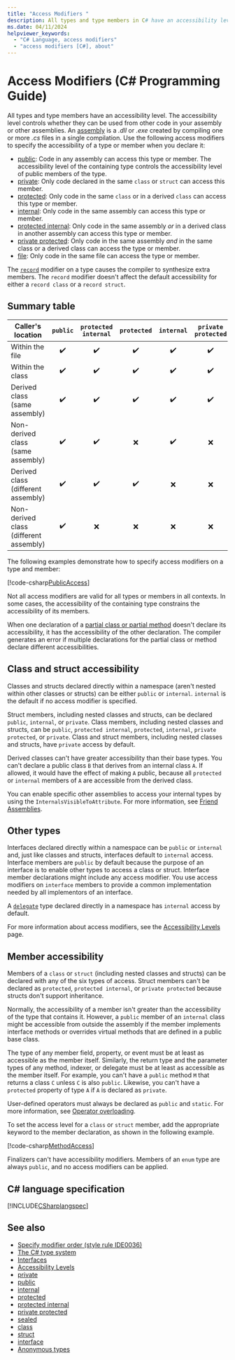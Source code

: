 ```yaml
---
title: "Access Modifiers "
description: All types and type members in C# have an accessibility level that controls whether they can be used from other code. Review this list of access modifiers.
ms.date: 04/11/2024
helpviewer_keywords:
  - "C# Language, access modifiers"
  - "access modifiers [C#], about"
---
```

# Access Modifiers (C# Programming Guide)

All types and type members have an accessibility level. The accessibility level controls whether they can be used from other code in your assembly or other assemblies. An [assembly](../../../standard/glossary.md#assembly) is a *.dll* or *.exe* created by compiling one or more *.cs* files in a single compilation. Use the following access modifiers to specify the accessibility of a type or member when you declare it:

- [public](../../language-reference/keywords/public.md): Code in any assembly can access this type or member. The accessibility level of the containing type controls the accessibility level of public members of the type.
- [private](../../language-reference/keywords/private.md): Only code declared in the same `class` or `struct` can access this member.
- [protected](../../language-reference/keywords/protected.md): Only code in the same `class` or in a derived `class` can access this type or member.
- [internal](../../language-reference/keywords/internal.md): Only code in the same assembly can access this type or member.
- [protected internal](../../language-reference/keywords/protected-internal.md): Only code in the same assembly *or* in a derived class in another assembly can access this type or member.
- [private protected](../../language-reference/keywords/private-protected.md): Only code in the same assembly *and* in the same class or a derived class can access the type or member.
- [file](../../language-reference/keywords/file.md): Only code in the same file can access the type or member.

The [`record`](../../language-reference/builtin-types/record.md) modifier on a type causes the compiler to synthesize extra members. The `record` modifier doesn't affect the default accessibility for either a `record class` or a `record struct`.

## Summary table

| Caller's location | `public` | `protected internal` | `protected` | `internal` | `private protected` | `private` | `file` |
|--|:-:|:-:|:-:|:-:|:-:|:-:|:-:|
| Within the file | ✔️️ | ✔️ | ✔️ | ✔️ | ✔️ | ✔️ | ✔️ |
| Within the class | ✔️️ | ✔️ | ✔️ | ✔️ | ✔️ | ✔️ | ❌ |
| Derived class (same assembly) | ✔️ | ✔️ | ✔️ | ✔️ | ✔️ | ❌ | ❌ |
| Non-derived class (same assembly) | ✔️ | ✔️ | ❌ | ✔️ | ❌ | ❌ | ❌ |
| Derived class (different assembly) | ✔️ | ✔️ | ✔️ | ❌ | ❌ | ❌ | ❌ |
| Non-derived class (different assembly) | ✔️ | ❌ | ❌ | ❌ | ❌ | ❌ | ❌ |

The following examples demonstrate how to specify access modifiers on a type and member:

[!code-csharp[PublicAccess](~/samples/snippets/csharp/objectoriented/accessmodifiers.cs#PublicAccess)]

Not all access modifiers are valid for all types or members in all contexts. In some cases, the accessibility of the containing type constrains the accessibility of its members.

When one declaration of a [partial class or partial method](./partial-classes-and-methods.md) doesn't declare its accessibility, it has the accessibility of the other declaration. The compiler generates an error if multiple declarations for the partial class or method declare different accessibilities.

## Class and struct accessibility

Classes and structs declared directly within a namespace (aren't nested within other classes or structs) can be either `public` or `internal`. `internal` is the default if no access modifier is specified.

Struct members, including nested classes and structs, can be declared `public`, `internal`, or `private`. Class members, including nested classes and structs, can be `public`, `protected internal`, `protected`, `internal`, `private protected`, or `private`. Class and struct members,  including nested classes and structs, have `private` access by default.

Derived classes can't have greater accessibility than their base types. You can't declare a public class `B` that derives from an internal class `A`. If allowed, it would have the effect of making `A` public, because all `protected` or `internal` members of `A` are accessible from the derived class.

You can enable specific other assemblies to access your internal types by using the `InternalsVisibleToAttribute`. For more information, see [Friend Assemblies](../../../standard/assembly/friend.md).

## Other types

Interfaces declared directly within a namespace can be `public` or `internal` and, just like classes and structs, interfaces default to `internal` access. Interface members are `public` by default because the purpose of an interface is to enable other types to access a class or struct. Interface member declarations might include any access modifier. You use access modifiers on `interface` members to provide a common implementation needed by all implementors of an interface.

A [`delegate`](../delegates/index.md) type declared directly in a namespace has `internal` access by default.

For more information about access modifiers, see the [Accessibility Levels](../../language-reference/keywords/accessibility-levels.md) page.

## Member accessibility

Members of a `class` or `struct` (including nested classes and structs) can be declared with any of the six types of access. Struct members can't be declared as `protected`, `protected internal`, or `private protected` because structs don't support inheritance.

Normally, the accessibility of a member isn't greater than the accessibility of the type that contains it. However, a `public` member of an `internal` class might be accessible from outside the assembly if the member implements interface methods or overrides virtual methods that are defined in a public base class.

The type of any member field, property, or event must be at least as accessible as the member itself. Similarly, the return type and the parameter types of any method, indexer, or delegate must be at least as accessible as the member itself. For example, you can't have a `public` method `M` that returns a class `C` unless `C` is also `public`. Likewise, you can't have a `protected` property of type `A` if `A` is declared as `private`.

User-defined operators must always be declared as `public` and `static`. For more information, see [Operator overloading](../../language-reference/operators/operator-overloading.md).

To set the access level for a `class` or `struct` member, add the appropriate keyword to the member declaration, as shown in the following example.

[!code-csharp[MethodAccess](~/samples/snippets/csharp/objectoriented/accessmodifiers.cs#MethodAccess)]

Finalizers can't have accessibility modifiers. Members of an `enum` type are always `public`, and no access modifiers can be applied.

## C# language specification

[!INCLUDE[CSharplangspec](~/includes/csharplangspec-md.md)]

## See also

- [Specify modifier order (style rule IDE0036)](../../../fundamentals/code-analysis/style-rules/ide0036.md)
- [The C# type system](../../fundamentals/types/index.md)
- [Interfaces](../../fundamentals/types/interfaces.md)
- [Accessibility Levels](../../language-reference/keywords/accessibility-levels.md)
- [private](../../language-reference/keywords/private.md)
- [public](../../language-reference/keywords/public.md)
- [internal](../../language-reference/keywords/internal.md)
- [protected](../../language-reference/keywords/protected.md)
- [protected internal](../../language-reference/keywords/protected-internal.md)
- [private protected](../../language-reference/keywords/private-protected.md)
- [sealed](../../programming-guide/classes-and-structs/abstract-and-sealed-classes-and-class-members.md#sealed-classes-and-class-members)
- [class](../../language-reference/keywords/class.md)
- [struct](../../language-reference/builtin-types/struct.md)
- [interface](../../language-reference/keywords/interface.md)
- [Anonymous types](../../fundamentals/types/anonymous-types.md)
